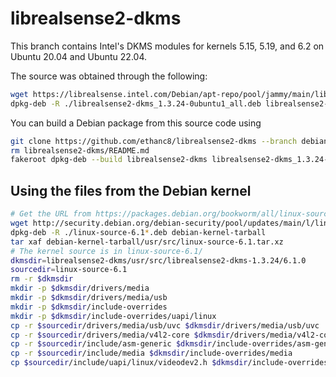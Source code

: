 # librealsense2-dkms

This branch contains Intel's DKMS modules for kernels 5.15, 5.19, and 6.2 on Ubuntu 20.04 and Ubuntu 22.04.

The source was obtained through the following:

```bash
wget https://librealsense.intel.com/Debian/apt-repo/pool/jammy/main/librealsense2-dkms_1.3.24-0ubuntu1_all.deb
dpkg-deb -R ./librealsense2-dkms_1.3.24-0ubuntu1_all.deb librealsense2-dkms_1.3.24
```

You can build a Debian package from this source code using

```bash
git clone https://github.com/ethanc8/librealsense2-dkms --branch debian-12
rm librealsense2-dkms/README.md
fakeroot dpkg-deb --build librealsense2-dkms librealsense2-dkms_1.3.24-6.1.69+debian12.deb
```

## Using the files from the Debian kernel

```bash
# Get the URL from https://packages.debian.org/bookworm/all/linux-source-6.1/download
wget http://security.debian.org/debian-security/pool/updates/main/l/linux/linux-source-6.1_6.1.69-1_all.deb
dpkg-deb -R ./linux-source-6.1*.deb debian-kernel-tarball
tar xaf debian-kernel-tarball/usr/src/linux-source-6.1.tar.xz
# The kernel source is in linux-source-6.1/
dkmsdir=librealsense2-dkms/usr/src/librealsense2-dkms-1.3.24/6.1.0
sourcedir=linux-source-6.1
rm -r $dkmsdir
mkdir -p $dkmsdir/drivers/media
mkdir -p $dkmsdir/drivers/media/usb
mkdir -p $dkmsdir/include-overrides
mkdir -p $dkmsdir/include-overrides/uapi/linux
cp -r $sourcedir/drivers/media/usb/uvc $dkmsdir/drivers/media/usb/uvc
cp -r $sourcedir/drivers/media/v4l2-core $dkmsdir/drivers/media/v4l2-core
cp -r $sourcedir/include/asm-generic $dkmsdir/include-overrides/asm-generic
cp -r $sourcedir/include/media $dkmsdir/include-overrides/media
cp $sourcedir/include/uapi/linux/videodev2.h $dkmsdir/include-overrides/uapi/linux/videodev2.h
```